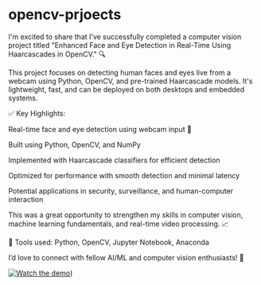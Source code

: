 # opencv-prjoects
I'm excited to share that I’ve successfully completed a computer vision project titled "Enhanced Face and Eye Detection in Real-Time Using Haarcascades in OpenCV." 🔍

This project focuses on detecting human faces and eyes live from a webcam using Python, OpenCV, and pre-trained Haarcascade models. It's lightweight, fast, and can be deployed on both desktops and embedded systems.

✅ Key Highlights:

Real-time face and eye detection using webcam input 🎥

Built using Python, OpenCV, and NumPy

Implemented with Haarcascade classifiers for efficient detection

Optimized for performance with smooth detection and minimal latency

Potential applications in security, surveillance, and human-computer interaction

This was a great opportunity to strengthen my skills in computer vision, machine learning fundamentals, and real-time video processing. 📈

🔗 Tools used: Python, OpenCV, Jupyter Notebook, Anaconda

I’d love to connect with fellow AI/ML and computer vision enthusiasts! 🤝

[![Watch the demo](https://img.youtube.com/vi/VIDEO_ID/0.jpg)](https://youtu.be/fJuiatGrn_8))
